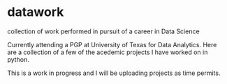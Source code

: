# datawork
collection of work performed in pursuit of a career in Data Science

Currently attending a PGP at University of Texas for Data Analytics.  Here are a collection of a few of the acedemic projects I have worked on in python.

This is a work in progress and I will be uploading projects as time permits.
